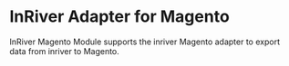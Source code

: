 # InRiver Adapter for Magento

InRiver Magento Module supports the inriver Magento adapter to export data from inriver to Magento.
